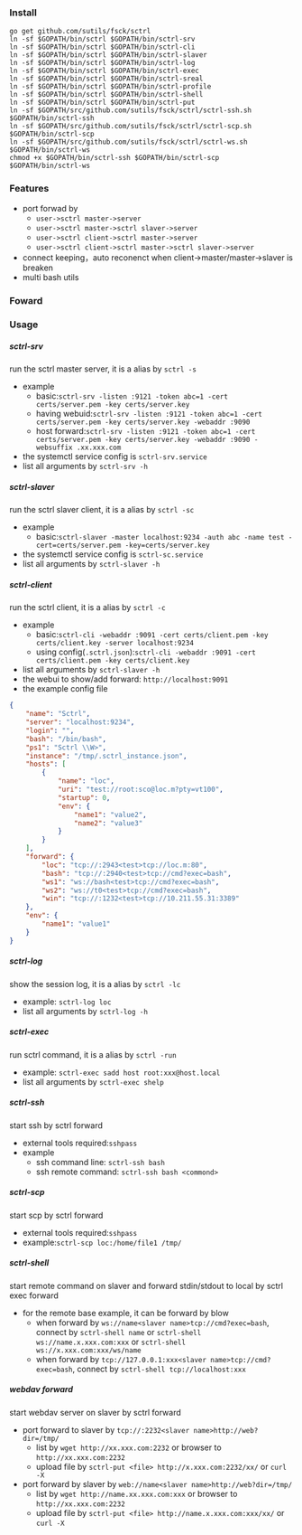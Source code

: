 

### Install

```.shell
go get github.com/sutils/fsck/sctrl
ln -sf $GOPATH/bin/sctrl $GOPATH/bin/sctrl-srv
ln -sf $GOPATH/bin/sctrl $GOPATH/bin/sctrl-cli
ln -sf $GOPATH/bin/sctrl $GOPATH/bin/sctrl-slaver
ln -sf $GOPATH/bin/sctrl $GOPATH/bin/sctrl-log
ln -sf $GOPATH/bin/sctrl $GOPATH/bin/sctrl-exec
ln -sf $GOPATH/bin/sctrl $GOPATH/bin/sctrl-sreal
ln -sf $GOPATH/bin/sctrl $GOPATH/bin/sctrl-profile
ln -sf $GOPATH/bin/sctrl $GOPATH/bin/sctrl-shell
ln -sf $GOPATH/bin/sctrl $GOPATH/bin/sctrl-put
ln -sf $GOPATH/src/github.com/sutils/fsck/sctrl/sctrl-ssh.sh $GOPATH/bin/sctrl-ssh
ln -sf $GOPATH/src/github.com/sutils/fsck/sctrl/sctrl-scp.sh $GOPATH/bin/sctrl-scp
ln -sf $GOPATH/src/github.com/sutils/fsck/sctrl/sctrl-ws.sh $GOPATH/bin/sctrl-ws
chmod +x $GOPATH/bin/sctrl-ssh $GOPATH/bin/sctrl-scp $GOPATH/bin/sctrl-ws
```

### Features

* port forwad by
  * `user->sctrl master->server`
  * `user->sctrl master->sctrl slaver->server`
  * `user->sctrl client->sctrl master->server`
  * `user->sctrl client->sctrl master->sctrl slaver->server`
* connect keeping，auto reconenct when client->master/master->slaver is breaken
* multi bash utils

### Foward


### Usage

##### sctrl-srv
run the sctrl master server, it is a alias by `sctrl -s`

* example
  * basic:`sctrl-srv -listen :9121 -token abc=1 -cert certs/server.pem -key certs/server.key`
  * having webuid:`sctrl-srv -listen :9121 -token abc=1 -cert certs/server.pem -key certs/server.key -webaddr :9090`
  * host forward:`sctrl-srv -listen :9121 -token abc=1 -cert certs/server.pem -key certs/server.key -webaddr :9090 -websuffix .xx.xxx.com`
* the systemctl service config is `sctrl-srv.service`
* list all arguments by `sctrl-srv -h`

##### sctrl-slaver
run the sctrl slaver client, it is a alias by `sctrl -sc`

* example
  * basic:`sctrl-slaver -master localhost:9234 -auth abc -name test -cert=certs/server.pem -key=certs/server.key`
* the systemctl service config is `sctrl-sc.service`
* list all arguments by `sctrl-slaver -h`

##### sctrl-client
run the sctrl client, it is a alias by `sctrl -c`

* example
  * basic:`sctrl-cli -webaddr :9091 -cert certs/client.pem -key certs/client.key -server localhost:9234`
  * using config(`.sctrl.json`):`sctrl-cli -webaddr :9091 -cert certs/client.pem -key certs/client.key`
* list all arguments by `sctrl-slaver -h`
* the webui to show/add forward: `http://localhost:9091`
* the example config file

```.json
{
    "name": "Sctrl",
    "server": "localhost:9234",
    "login": "",
    "bash": "/bin/bash",
    "ps1": "Sctrl \\W>",
    "instance": "/tmp/.sctrl_instance.json",
    "hosts": [
        {
            "name": "loc",
            "uri": "test://root:sco@loc.m?pty=vt100",
            "startup": 0,
            "env": {
                "name1": "value2",
                "name2": "value3"
            }
        }
    ],
    "forward": {
        "loc": "tcp://:2943<test>tcp://loc.m:80",
        "bash": "tcp://:2940<test>tcp://cmd?exec=bash",
        "ws1": "ws://bash<test>tcp://cmd?exec=bash",
        "ws2": "ws://t0<test>tcp://cmd?exec=bash",
        "win": "tcp://:1232<test>tcp://10.211.55.31:3389"
    },
    "env": {
        "name1": "value1"
    }
}
```

##### sctrl-log
show the session log, it is a alias by `sctrl -lc`

* example: `sctrl-log loc`
* list all arguments by `sctrl-log -h`

##### sctrl-exec
run sctrl command, it is a alias by `sctrl -run`

* example: `sctrl-exec sadd host root:xxx@host.local`
* list all arguments by `sctrl-exec shelp`

##### sctrl-ssh
start ssh by sctrl forward

* external tools required:`sshpass`
* example
  * ssh command line: `sctrl-ssh bash`
  * ssh remote command: `sctrl-ssh bash <commond>`

##### sctrl-scp
start scp by sctrl forward

* external tools required:`sshpass`
* example:`sctrl-scp loc:/home/file1 /tmp/`

##### sctrl-shell
start remote command on slaver and forward stdin/stdout to local by sctrl exec forward

* for the remote base example, it can be forward by blow
  * when forward by `ws://name<slaver name>tcp://cmd?exec=bash`, connect by `sctrl-shell name` or `sctrl-shell ws://name.x.xxx.com:xxx` or `sctrl-shell ws://x.xxx.com:xxx/ws/name`
  * when forward by `tcp://127.0.0.1:xxx<slaver name>tcp://cmd?exec=bash`, connect by `sctrl-shell tcp://localhost:xxx`

##### webdav forward
start webdav server on slaver by sctrl forward

* port forward to slaver by `tcp://:2232<slaver name>http://web?dir=/tmp/`
  * list by `wget http://xx.xxx.com:2232` or browser to `http://xx.xxx.com:2232`
  * upload file by `sctrl-put <file> http://x.xxx.com:2232/xx/` or `curl -X`
* port forward by slaver by `web://name<slaver name>http://web?dir=/tmp/`
  * list by `wget http://name.xx.xxx.com:xxx` or browser to `http://xx.xxx.com:2232`
  * upload file by `sctrl-put <file> http://name.x.xxx.com:xxx/xx/` or `curl -X`